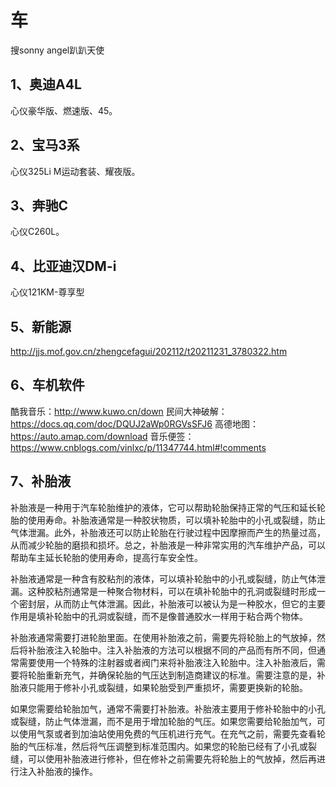 # 车
搜sonny angel趴趴天使

## 1、奥迪A4L
心仪豪华版、燃速版、45。

## 2、宝马3系
心仪325Li M运动套装、耀夜版。

## 3、奔驰C
心仪C260L。

## 4、比亚迪汉DM-i
心仪121KM-尊享型

## 5、新能源
http://jjs.mof.gov.cn/zhengcefagui/202112/t20211231_3780322.htm

## 6、车机软件
酷我音乐：http://www.kuwo.cn/down
民间大神破解：https://docs.qq.com/doc/DQUJ2aWp0RGVsSFJ6
高德地图：https://auto.amap.com/download
音乐便签：https://www.cnblogs.com/vinlxc/p/11347744.html#!comments

## 7、补胎液
补胎液是一种用于汽车轮胎维护的液体，它可以帮助轮胎保持正常的气压和延长轮胎的使用寿命。补胎液通常是一种胶状物质，可以填补轮胎中的小孔或裂缝，防止气体泄漏。此外，补胎液还可以防止轮胎在行驶过程中因摩擦而产生的热量过高，从而减少轮胎的磨损和损坏。总之，补胎液是一种非常实用的汽车维护产品，可以帮助车主延长轮胎的使用寿命，提高行车安全性。

补胎液通常是一种含有胶粘剂的液体，可以填补轮胎中的小孔或裂缝，防止气体泄漏。这种胶粘剂通常是一种聚合物材料，可以在填补轮胎中的孔洞或裂缝时形成一个密封层，从而防止气体泄漏。因此，补胎液可以被认为是一种胶水，但它的主要作用是填补轮胎中的孔洞或裂缝，而不是像普通胶水一样用于粘合两个物体。

补胎液通常需要打进轮胎里面。在使用补胎液之前，需要先将轮胎上的气放掉，然后将补胎液注入轮胎中。注入补胎液的方法可以根据不同的产品而有所不同，但通常需要使用一个特殊的注射器或者阀门来将补胎液注入轮胎中。注入补胎液后，需要将轮胎重新充气，并确保轮胎的气压达到制造商建议的标准。需要注意的是，补胎液只能用于修补小孔或裂缝，如果轮胎受到严重损坏，需要更换新的轮胎。

如果您需要给轮胎加气，通常不需要打补胎液。补胎液主要用于修补轮胎中的小孔或裂缝，防止气体泄漏，而不是用于增加轮胎的气压。如果您需要给轮胎加气，可以使用气泵或者到加油站使用免费的气压机进行充气。在充气之前，需要先查看轮胎的气压标准，然后将气压调整到标准范围内。如果您的轮胎已经有了小孔或裂缝，可以使用补胎液进行修补，但在修补之前需要先将轮胎上的气放掉，然后再进行注入补胎液的操作。




